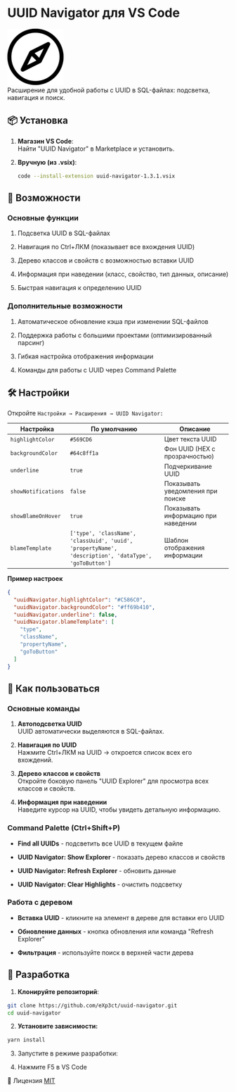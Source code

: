 # UUID Navigator для VS Code

![Логотип](https://raw.githubusercontent.com/eXp3ct/uuid-navigator/master/images/icon.png)\
Расширение для удобной работы с UUID в SQL-файлах: подсветка, навигация и поиск.

## 📦 Установка

1. **Магазин VS Code**:  
   Найти "UUID Navigator" в Marketplace и установить.

2. **Вручную (из .vsix)**:
   ```bash
   code --install-extension uuid-navigator-1.3.1.vsix
   ```

## 🚀 Возможности

### Основные функции
1. Подсветка UUID в SQL-файлах

2. Навигация по Ctrl+ЛКМ (показывает все вхождения UUID)

3. Дерево классов и свойств с возможностью вставки UUID

4. Информация при наведении (класс, свойство, тип данных, описание)

5. Быстрая навигация к определению UUID

### Дополнительные возможности
1. Автоматическое обновление кэша при изменении SQL-файлов

2. Поддержка работы с большими проектами (оптимизированный парсинг)

3. Гибкая настройка отображения информации

4. Команды для работы с UUID через Command Palette

## 🛠 Настройки
Откройте `Настройки → Расширения → UUID Navigator:`

| Настройка           | По умолчанию                                                                                          | Описание                            |
| ------------------- | ----------------------------------------------------------------------------------------------------- | ----------------------------------- |
| `highlightColor`    | `#569CD6`                                                                                             | Цвет текста UUID                    |
| `backgroundColor`   | `#64c8ff1a`                                                                                           | Фон UUID (HEX с прозрачностью)      |
| `underline`         | `true`                                                                                                | Подчеркивание UUID                  |
| `showNotifications` | `false`                                                                                               | Показывать уведомления при поиске   |
| `showBlameOnHover`  | `true`                                                                                                | Показывать информацию при наведении |
| `blameTemplate`     | `['type', 'className', 'classUuid', 'uuid', 'propertyName', 'description', 'dataType', 'goToButton']` | Шаблон отображения информации       |
**Пример настроек**
```json
{
  "uuidNavigator.highlightColor": "#C586C0",
  "uuidNavigator.backgroundColor": "#ff69b410",
  "uuidNavigator.underline": false,
  "uuidNavigator.blameTemplate": [
    "type",
    "className",
    "propertyName",
    "goToButton"
  ]
}
```

## 🎯 Как пользоваться
### Основные команды
1. **Автоподсветка UUID**\
UUID автоматически выделяются в SQL-файлах.

2. **Навигация по UUID**\
Нажмите Ctrl+ЛКМ на UUID → откроется список всех его вхождений.

3. **Дерево классов и свойств**\
Откройте боковую панель "UUID Explorer" для просмотра всех классов и свойств.

4. **Информация при наведении**\
Наведите курсор на UUID, чтобы увидеть детальную информацию.

### Command Palette (Ctrl+Shift+P)
* **Find all UUIDs** - подсветить все UUID в текущем файле

* **UUID Navigator: Show Explorer** - показать дерево классов и свойств

* **UUID Navigator: Refresh Explorer** - обновить данные

* **UUID Navigator: Clear Highlights** - очистить подсветку

### Работа с деревом
* **Вставка UUID** - кликните на элемент в дереве для вставки его UUID

* **Обновление данных** - кнопка обновления или команда "Refresh Explorer"

* **Фильтрация** - используйте поиск в верхней части дерева

## 🔨 Разработка
1. **Клонируйте репозиторий**:

```bash
git clone https://github.com/eXp3ct/uuid-navigator.git
cd uuid-navigator
```
2. **Установите зависимости:**

```bash
yarn install
```
3. Запустите в режиме разработки:

4. Нажмите F5 в VS Code

📜 Лицензия
[MIT](LICENSE) 
